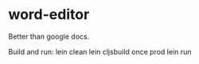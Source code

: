 # word-editor
Better than google docs.

Build and run:
lein clean
lein cljsbuild once prod
lein run
